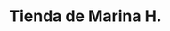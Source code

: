 ---
title: "Tienda de Marina H."
url: /santa-cruz-de-la-sierra/tienda-de-marina-h/
shop: comodidad
---